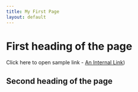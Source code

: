 ```yaml
---
title: My First Page
layout: default
---
```


# First heading of the page

Click here to open sample link - 
[An Internal Link](https://www.google.com/))

## Second heading of the page
